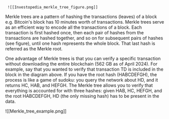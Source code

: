 	 ![[Investopedia_merkle_tree_figure.png]]

Merkle trees are a pattern of hashing the transactions (leaves) of a block e.g. Bitcoin's block has 10 minutes worth of transactions. Merkle trees serve as an efficient way to encode all the transactions of a block. Each transaction is first hashed once, then each pair of hashes from the transactions are hashed together, and so on for subsequent pairs of hashes (see figure), until one hash represents the whole block. That last hash is referred as the Merkle root. 

One advantage of Merkle trees is that you can verify a specific transaction without downloading the entire blockchain (562 GB as of April 2024). 
	For example, say that you wanted to verify that transaction TD is included in the block in the diagram above. If you have the root hash (HABCDEFGH), the process is like a game of sudoku: you query the network about HD, and it returns HC, HAB, and HEFGH. The Merkle tree allows you to verify that everything is accounted for with three hashes: given HAB, HC, HEFGH, and the root HABCDEFGH, HD (the only missing hash) has to be present in the data.

![[Merkle_tree_example.png]]